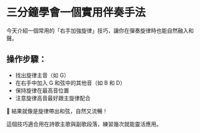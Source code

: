 # 三分鐘學會一個實用伴奏手法

今天介紹一個常用的「右手加強旋律」技巧，讓你在彈奏旋律時也能自然融入和聲。

## 操作步驟：

- 找出旋律主音（如 G）
- 在右手中加入 G 和弦中的其他音（如 B 和 D）
- 保持旋律在最高音位置
- 注意旋律高音最好跟主旋律配合

🎼 結果就像是旋律帶出和弦，自然又流暢！

這個技巧適合用在詩歌主歌與副歌段落，練習幾次就能靈活應用。

